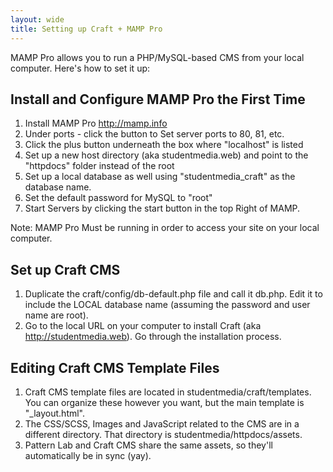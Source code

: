 ```yaml
---
layout: wide
title: Setting up Craft + MAMP Pro
---
```


MAMP Pro allows you to run a PHP/MySQL-based CMS from your local computer.  Here's how to set it up:

## Install and Configure MAMP Pro the First Time

1.  Install MAMP Pro http://mamp.info
2.  Under ports - click the button to Set server ports to 80, 81, etc.
3.  Click the plus button underneath the box where "localhost" is listed
4.  Set up a new host directory (aka studentmedia.web) and point to the "httpdocs" folder instead of the root
5.  Set up a local database as well using "studentmedia_craft" as the database name.
6.  Set the default password for MySQL to "root"
7.  Start Servers by clicking the start button in the top Right of MAMP.  

Note:  MAMP Pro Must be running in order to access your site on your local computer.

## Set up Craft CMS

1.  Duplicate the craft/config/db-default.php file and call it db.php.  Edit it to include the LOCAL database name (assuming the password and user name are root).
2.  Go to the local URL on your computer to install Craft (aka http://studentmedia.web).  Go through the installation process.

## Editing Craft CMS Template Files

1.  Craft CMS template files are located in studentmedia/craft/templates.  You can organize these however you want, but the main template is "_layout.html".
2.  The CSS/SCSS, Images and JavaScript related to the CMS are in a different directory.  That directory is studentmedia/httpdocs/assets.
3.  Pattern Lab and Craft CMS share the same assets, so they'll automatically be in sync (yay).

